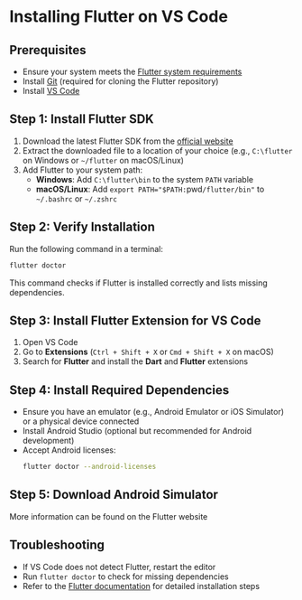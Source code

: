 # Installing Flutter on VS Code

## Prerequisites
- Ensure your system meets the [Flutter system requirements](https://docs.flutter.dev/get-started/install)
- Install [Git](https://git-scm.com/downloads) (required for cloning the Flutter repository)
- Install [VS Code](https://code.visualstudio.com/download)

## Step 1: Install Flutter SDK
1. Download the latest Flutter SDK from the [official website](https://docs.flutter.dev/get-started/install)
2. Extract the downloaded file to a location of your choice (e.g., `C:\flutter` on Windows or `~/flutter` on macOS/Linux)
3. Add Flutter to your system path:
   - **Windows**: Add `C:\flutter\bin` to the system `PATH` variable
   - **macOS/Linux**: Add `export PATH="$PATH:`pwd`/flutter/bin"` to `~/.bashrc` or `~/.zshrc`

## Step 2: Verify Installation
Run the following command in a terminal:
```sh
flutter doctor
```
This command checks if Flutter is installed correctly and lists missing dependencies.

## Step 3: Install Flutter Extension for VS Code
1. Open VS Code
2. Go to **Extensions** (`Ctrl + Shift + X` or `Cmd + Shift + X` on macOS)
3. Search for **Flutter** and install the **Dart** and **Flutter** extensions

## Step 4: Install Required Dependencies
- Ensure you have an emulator (e.g., Android Emulator or iOS Simulator) or a physical device connected
- Install Android Studio (optional but recommended for Android development)
- Accept Android licenses:
  ```sh
  flutter doctor --android-licenses
  ```

## Step 5: Download Android Simulator
More information can be found on the Flutter website

## Troubleshooting
- If VS Code does not detect Flutter, restart the editor
- Run `flutter doctor` to check for missing dependencies
- Refer to the [Flutter documentation](https://docs.flutter.dev/get-started/install) for detailed installation steps
